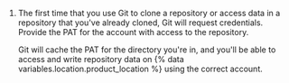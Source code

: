 1. The first time that you use Git to clone a repository or access data in a repository that you've already cloned, Git will request credentials. Provide the PAT for the account with access to the repository.

   Git will cache the PAT for the directory you're in, and you'll be able to access and write repository data on {% data variables.location.product_location %} using the correct account.

